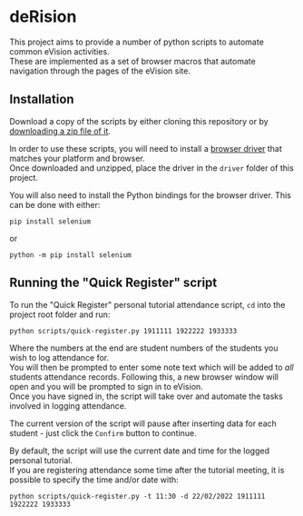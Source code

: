 # deRision

This project aims to provide a number of python scripts to automate common eVision activities.  
These are implemented as a set of browser macros that automate navigation through the pages of the eVision site.

## Installation
Download a copy of the scripts by either cloning this repository or by
[downloading a zip file of it](https://github.com/cheeky-hacks/deRision/archive/refs/heads/main.zip).

In order to use these scripts, you will need to install a
[browser driver](https://www.selenium.dev/documentation/webdriver/getting_started/install_drivers/)
that matches your platform and browser.  
Once downloaded and unzipped, place the driver in the `driver` folder of this project.

You will also need to install the Python bindings for the browser driver. This can be done with either:
```
pip install selenium
```
or
```
python -m pip install selenium
```

## Running the "Quick Register" script
To run the "Quick Register" personal tutorial attendance script, `cd` into the project root folder and run:
```
python scripts/quick-register.py 1911111 1922222 1933333
```
Where the numbers at the end are student numbers of the students you wish to log attendance for.  
You will then be prompted to enter some note text which will be added to _all_ students attendance records.
Following this, a new browser window will open and you will be prompted to sign in to eVision.  
Once you have signed in, the script will take over and automate the tasks involved in logging attendance.

The current version of the script will pause after inserting data for each student - just click the `Confirm` button to continue.

By default, the script will use the current date and time for the logged personal tutorial.  
If you are registering attendance some time after the tutorial meeting, it is possible to specify the time and/or date with:
```
python scripts/quick-register.py -t 11:30 -d 22/02/2022 1911111 1922222 1933333
```
